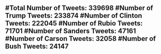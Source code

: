 #Total Number of Tweets: 339698 
#Number of Trump Tweets: 233874
#Number of Clinton Tweets: 222045
#Number of Rubio Tweets: 71701
#Number of Sanders Tweets: 47161
#Number of Carson Tweets: 32058
#Number of Bush Tweets: 24147
---
